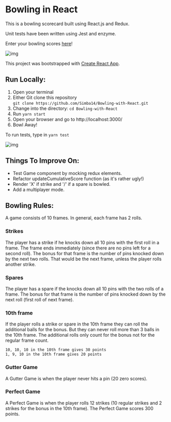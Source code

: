 Bowling in React
=================
This is a bowling scorecard built using React.js and Redux.

Unit tests have been written using Jest and enzyme.

Enter your bowling scores [here]()!

![img](link)

This project was bootstrapped with [Create React App](https://github.com/facebookincubator/create-react-app).

Run Locally:
-----
1. Open your terminal
2. Either Git clone this repository </br>
`git clone https://github.com/Simba14/Bowling-with-React.git`
3. Change into the directory: `cd Bowling-with-React`
4. Run `yarn start`
5. Open your browser and go to http://localhost:3000/
6. Bowl Away!

To run tests, type in `yarn test`

![img](link)

Things To Improve On:
-----

- Test Game component by mocking redux elements.
- Refactor updateCumulativeScore function (as it's rather ugly!)
- Render 'X' if strike and '/' if a spare is bowled.
- Add a multiplayer mode.

Bowling Rules:
-----
A game consists of 10 frames. In general, each frame has 2 rolls.

### Strikes

The player has a strike if he knocks down all 10 pins with the first roll in a frame. The frame ends immediately (since there are no pins left for a second roll). The bonus for that frame is the number of pins knocked down by the next two rolls. That would be the next frame, unless the player rolls another strike.

### Spares

The player has a spare if the knocks down all 10 pins with the two rolls of a frame. The bonus for that frame is the number of pins knocked down by the next roll (first roll of next frame).

### 10th frame

If the player rolls a strike or spare in the 10th frame they can roll the additional balls for the bonus. But they can never roll more than 3 balls in the 10th frame. The additional rolls only count for the bonus not for the regular frame count.

    10, 10, 10 in the 10th frame gives 30 points
    1, 9, 10 in the 10th frame gives 20 points
### Gutter Game

A Gutter Game is when the player never hits a pin (20 zero scores).

### Perfect Game

A Perfect Game is when the player rolls 12 strikes (10 regular strikes and 2 strikes for the bonus in the 10th frame). The Perfect Game scores 300 points.
